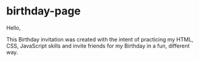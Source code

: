 # birthday-page

Hello,

This Birthday invitation was created with the intent of practicing my HTML, CSS, JavaScript skills and invite friends for my Birthday in a fun, different way.
